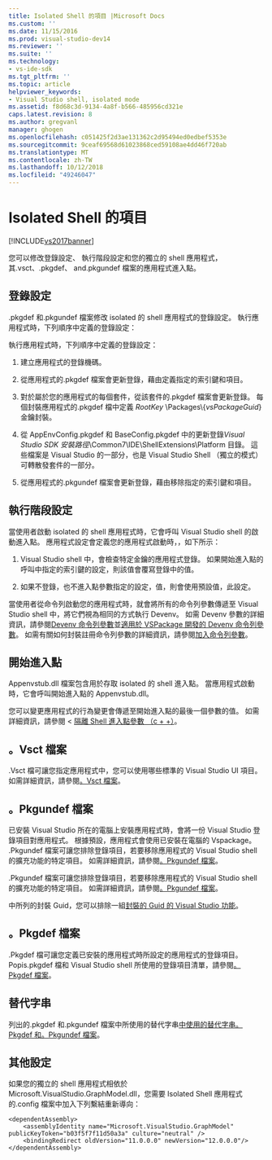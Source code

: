 ```yaml
---
title: Isolated Shell 的項目 |Microsoft Docs
ms.custom: ''
ms.date: 11/15/2016
ms.prod: visual-studio-dev14
ms.reviewer: ''
ms.suite: ''
ms.technology:
- vs-ide-sdk
ms.tgt_pltfrm: ''
ms.topic: article
helpviewer_keywords:
- Visual Studio shell, isolated mode
ms.assetid: f8d68c3d-9134-4a8f-b566-485956cd321e
caps.latest.revision: 8
ms.author: gregvanl
manager: ghogen
ms.openlocfilehash: c051425f2d3ae131362c2d95494ed0edbef5353e
ms.sourcegitcommit: 9ceaf69568d61023868ced59108ae4dd46f720ab
ms.translationtype: MT
ms.contentlocale: zh-TW
ms.lasthandoff: 10/12/2018
ms.locfileid: "49246047"
---
```

# <a name="elements-of-the-isolated-shell"></a>Isolated Shell 的項目
[!INCLUDE[vs2017banner](../includes/vs2017banner.md)]

您可以修改登錄設定、 執行階段設定和您的獨立的 shell 應用程式，其.vsct、.pkgdef、 and.pkgundef 檔案的應用程式進入點。  
  
## <a name="registry-settings"></a>登錄設定  
 .pkgdef 和.pkgundef 檔案修改 isolated 的 shell 應用程式的登錄設定。 執行應用程式時，下列順序中定義的登錄設定：  
  
 執行應用程式時，下列順序中定義的登錄設定：  
  
1.  建立應用程式的登錄機碼。  
  
2.  從應用程式的.pkgdef 檔案會更新登錄，藉由定義指定的索引鍵和項目。  
  
3.  對於屬於您的應用程式的每個套件，從該套件的.pkgdef 檔案會更新登錄。 每個封裝應用程式的.pkgdef 檔中定義 $RootKey$ \Packages\\{*vsPackageGuid*} 金鑰封裝。  
  
4.  從 AppEnvConfig.pkgdef 和 BaseConfig.pkgdef 中的更新登錄*Visual Studio SDK 安裝路徑*\Common7\IDE\ShellExtensions\Platform 目錄。 這些檔案是 Visual Studio 的一部分，也是 Visual Studio Shell （獨立的模式） 可轉散發套件的一部分。  
  
5.  從應用程式的.pkgundef 檔案會更新登錄，藉由移除指定的索引鍵和項目。  
  
## <a name="run-time-settings"></a>執行階段設定  
 當使用者啟動 isolated 的 shell 應用程式時，它會呼叫 Visual Studio shell 的啟動進入點。 應用程式設定會定義您的應用程式啟動時，，如下所示：  
  
1.  Visual Studio shell 中，會檢查特定金鑰的應用程式登錄。 如果開始進入點的呼叫中指定的索引鍵的設定，則該值會覆寫登錄中的值。  
  
2.  如果不登錄，也不進入點參數指定的設定，值，則會使用預設值，此設定。  
  
 當使用者從命令列啟動您的應用程式時，就會將所有的命令列參數傳遞至 Visual Studio shell 中，將它們視為相同的方式執行 Devenv。 如需 Devenv 參數的詳細資訊，請參閱[Devenv 命令列參數](../ide/reference/devenv-command-line-switches.md)並[適用於 VSPackage 開發的 Devenv 命令列參數](../extensibility/devenv-command-line-switches-for-vspackage-development.md)。 如需有關如何封裝註冊命令列參數的詳細資訊，請參閱[加入命令列參數](../extensibility/adding-command-line-switches.md)。  
  
## <a name="the-start-entry-point"></a>開始進入點  
 Appenvstub.dll 檔案包含用於存取 isolated 的 shell 進入點。 當應用程式啟動時，它會呼叫開始進入點的 Appenvstub.dll。  
  
 您可以變更應用程式的行為變更會傳遞至開始進入點的最後一個參數的值。 如需詳細資訊，請參閱 <<c0> [ 隔離 Shell 進入點參數 （c + +）](../extensibility/isolated-shell-entry-point-parameters-cpp.md)。  
  
## <a name="the-vsct-file"></a>。Vsct 檔案  
 .Vsct 檔可讓您指定應用程式中，您可以使用哪些標準的 Visual Studio UI 項目。 如需詳細資訊，請參閱[。Vsct 檔案](../extensibility/modifying-the-isolated-shell-by-using-the-dot-vsct-file.md)。  
  
## <a name="the-pkgundef-file"></a>。Pkgundef 檔案  
 已安裝 Visual Studio 所在的電腦上安裝應用程式時，會將一份 Visual Studio 登錄項目對應用程式。 根據預設，應用程式會使用已安裝在電腦的 Vspackage。 .Pkgundef 檔案可讓您排除登錄項目，若要移除應用程式的 Visual Studio shell 的擴充功能的特定項目。 如需詳細資訊，請參閱[。Pkgundef 檔案](../extensibility/modifying-the-isolated-shell-by-using-the-dot-pkgundef-file.md)。  
  
 .Pkgundef 檔案可讓您排除登錄項目，若要移除應用程式的 Visual Studio shell 的擴充功能的特定項目。 如需詳細資訊，請參閱[。Pkgundef 檔案](../extensibility/modifying-the-isolated-shell-by-using-the-dot-pkgundef-file.md)。  
  
 中所列的封裝 Guid，您可以排除一組[封裝的 Guid 的 Visual Studio 功能](../extensibility/package-guids-of-visual-studio-features.md)。  
  
## <a name="the-pkgdef-file"></a>。Pkgdef 檔案  
 .Pkgdef 檔可讓您定義已安裝的應用程式時所設定的應用程式的登錄項目。 Popis.pkgdef 檔和 Visual Studio shell 所使用的登錄項目清單，請參閱[。Pkgdef 檔案](../extensibility/modifying-the-isolated-shell-by-using-the-dot-pkgdef-file.md)。  
  
## <a name="substitution-strings"></a>替代字串  
 列出的.pkgdef 和.pkgundef 檔案中所使用的替代字串[中使用的替代字串。Pkgdef 和。Pkgundef 檔案](../extensibility/substitution-strings-used-in-dot-pkgdef-and-dot-pkgundef-files.md)。  
  
## <a name="other-settings"></a>其他設定  
 如果您的獨立的 shell 應用程式相依於 Microsoft.VisualStudio.GraphModel.dll，您需要 Isolated Shell 應用程式的.config 檔案中加入下列繫結重新導向：  
  
```  
<dependentAssembly>  
    <assemblyIdentity name="Microsoft.VisualStudio.GraphModel" publicKeyToken="b03f5f7f11d50a3a" culture="neutral" />  
    <bindingRedirect oldVersion="11.0.0.0" newVersion="12.0.0.0"/>  
</dependentAssembly>  
  
```

